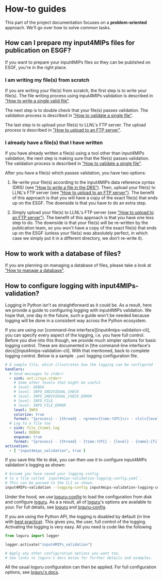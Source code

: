 # How-to guides

This part of the project documentation
focuses on a **problem-oriented** approach.
We'll go over how to solve common tasks.

## How can I prepare my input4MIPs files for publication on ESGF?

If you want to prepare your input4MIPs files so they can be published on ESGF,
you're in the right place.

### I am writing my file(s) from scratch

If you are writing your file(s) from scratch,
the first step is to write your file(s).
The file writing process using input4MIPs validation is described in
["How to write a single valid file"](how-to-write-a-single-valid-file).

The next step is to double check that your file(s) passes validation.
The validation process is described in
["How to validate a single file"](how-to-validate-a-single-file).

The last step is to upload your file(s) to LLNL's FTP server.
The upload process is described in
["How to upload to an FTP server"](how-to-upload-to-ftp).

### I already have a file(s) that I have written

If you have already written a file(s)
using a tool other than input4MIPs validation,
the next step is making sure that the file(s) passes validation.
The validation process is described in
["How to validate a single file"](how-to-validate-a-single-file).

After you have a file(s) which passes validation, you have two options:

1. Re-write your file(s) according to the input4MIPs data reference syntax (DRS)
   (see
    ["How to write a file in the DRS"](how-to-write-a-single-file-in-the-drs)).
   Then, upload your file(s) to LLNL's FTP server
   (see ["How to upload to an FTP server"](how-to-upload-to-ftp)).
   The benefit of this approach is that you will have a copy of the exact file(s)
   that ends up on the ESGF.
   The downside is that you have to do an extra step.

1. Simply upload your file(s) to LLNL's FTP server
   (see ["How to upload to an FTP server"](how-to-upload-to-ftp)).
   The benefit of this approach is that you have one less step to do.
   The downside is that your file(s) will be re-written by the publication team,
   so you won't have a copy of the exact file(s) that ends up on the ESGF
   (unless your file(s) was absolutely perfect, in which case we simply
    put it in a different directory, we don't re-write it).

## How to work with a database of files?

If you are planning on managing a database of files,
please take a look at ["How to manage a database"](how-to-manage-a-database).

## How to configure logging with input4MIPs-validation?

Logging in Python isn't as straightforward as it could be.
As a result, here we provide a guide to configuring logging with input4MIPs validation.
We hope that, one day in the future, such a guide won't be needed
because logging will be done in a consistent way across the Python ecosystem.

If you are using our [command-line interface][input4mips-validation-cli],
you can specify every aspect of the logging,
i.e. you have full control.
Before you dive into this though, we provide much simpler options for basic logging control.
These are documented in [the command-line interface's docs][input4mips-validation-cli].
With that mentioned, back to complete logging control.
Below is a sample `.yaml` logging configuration file.

```yaml
# A sample file, which illustrates how the logging can be configured
handlers:
  # Send messages to stderr
  - sink: ext://sys.stderr
    # Some other levels that might be useful
    # level: DEBUG
    # level: INFO_INDIVIDUAL_CHECK
    # level: INFO_INDIVIDUAL_CHECK_ERROR
    # level: INFO_FILE
    # level: INFO_FILE_ERROR
    level: INFO
    colorize: true
    format: "{process} - {thread} - <green>{time:!UTC}</> - <lvl>{level}</> - <cyan>{name}:{file}:{line}</> - <lvl>{message}</>"
  # Log to a file too
  - sink: file_{time}.log
    level: DEBUG
    enqueue: true
    format: "{process} - {thread} - {time:!UTC} - {level} - {name}:{file}:{line} - {message}"
activation:
  - [ "input4mips_validation", true ]
```

If you save this file to disk,
you can then use it to configure input4MIPs validation's logging as shown:

```sh
# Assume you have saved your logging config
# to a file called `input4mips-validation-logging-config.yaml`.
# This can be passed to the CLI as shown.
input4MIPs-validation --logging-config input4mips-validation-logging-config.yaml
```

Under the hood, we use [loguru-config](https://github.com/erezinman/loguru-config)
to load the configuration from disk and configure [loguru](https://loguru.readthedocs.io/).
As a a result, all of [loguru](https://loguru.readthedocs.io/)'s
options are available to your.
For full details, see [loguru](https://loguru.readthedocs.io/)
and [loguru-config](https://github.com/erezinman/loguru-config).

If you are using the Python API, the logging is disabled by default
(in line with [best practice](https://loguru.readthedocs.io/en/stable/overview.html#suitable-for-scripts-and-libraries)).
This gives you, the user, full control of the logging.
Activating the logging is very easy.
All you need is code like the following

```python
from loguru import logger

logger.activate("input4MIPs_validation")

# Apply any other configuration options you want too.
# See links to loguru's docs below for further details and examples.
```

All the usual loguru configuration can then be applied.
For full configuration options, see
[loguru's docs](https://loguru.readthedocs.io/en/stable/api/logger.html#loguru._logger.Logger.configure).
